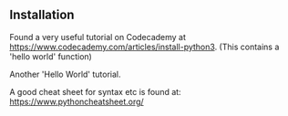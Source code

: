 ## Installation

Found a very useful tutorial on Codecademy at https://www.codecademy.com/articles/install-python3.
(This contains a 'hello world' function)

Another 'Hello World' tutorial.

A good cheat sheet for syntax etc is found at:
https://www.pythoncheatsheet.org/